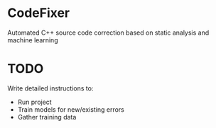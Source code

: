# CodeFixer
Automated C++ source code correction based on static analysis and machine learning

# TODO
Write detailed instructions to:
* Run project
* Train models for new/existing errors
* Gather training data

